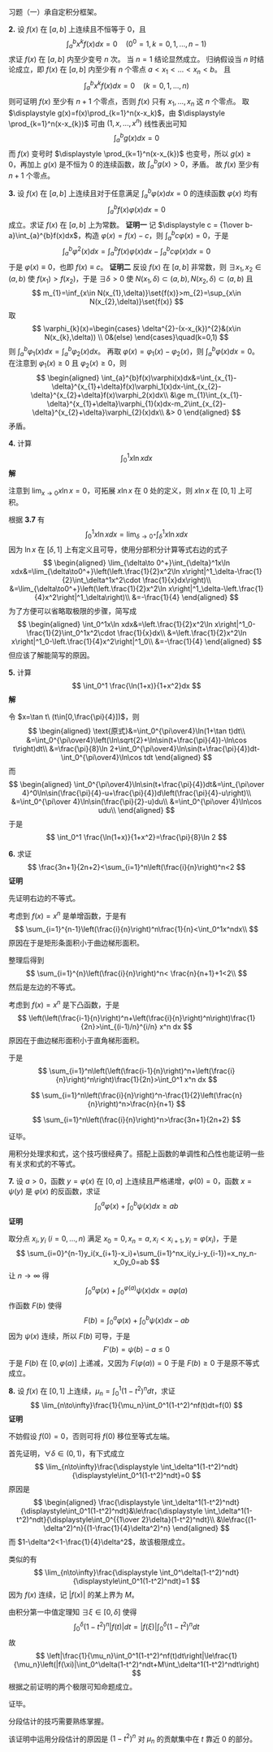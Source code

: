 习题（一）承自定积分框架。

**2.** 设 $f(x)$ 在 $[a,b]$ 上连续且不恒等于 $0$，且
$$
\int_{a}^{b}x^kf(x)dx=0\quad(0^{0}=1, k=0,1,...,n-1)
$$
求证 $f(x)$ 在 $[a,b]$ 内至少变号 $n$ 次。
当 $n=1$ 结论显然成立。
归纳假设当 $n$ 时结论成立，即 $f(x)$ 在 $[a,b]$ 内至少有 $n$ 个零点 $a<x_{1}<...<x_{n}<b$。
且
$$
\int_{a}^{b}x^kf(x)dx=0\quad(k=0,1,...,n)
$$
则可证明 $f(x)$ 至少有 $n+1$ 个零点，否则 $f(x)$ 只有 $x_{1},...,x_{n}$ 这 $n$ 个零点。
取 $\displaystyle g(x)=f(x)\prod_{k=1}^n(x-x_k)$，由 $\displaystyle \prod_{k=1}^n(x-x_{k})$ 可由 $(1,x,...,x^n)$ 线性表出可知
$$
\int_{a}^{b}g(x)dx=0
$$
而 $f(x)$ 变号时 $\displaystyle \prod_{k=1}^n(x-x_{k})$ 也变号，所以 $g(x)\ge 0$，再加上 $g(x)$ 是不恒为 $0$ 的连续函数，故 $\displaystyle\int_{a}^{b}g(x)>0$，矛盾。
故 $f(x)$ 至少有 $n+1$ 个零点。


**3.** 设 $f(x)$ 在 $[a,b]$ 上连续且对于任意满足 $\displaystyle \int_{a}^{b}\varphi(x)dx=0$ 的连续函数 $\varphi(x)$ 均有
$$
\int_{a}^{b}f(x)\varphi(x) dx = 0
$$
成立。求证 $f(x)$ 在 $[a,b]$ 上为常数。
**证明一**
记 $\displaystyle c = {1\over b-a}\int_{a}^{b}f(x)dx$，构造 $\varphi(x)=f(x)-c$，则 $\displaystyle \int_{a}^{b}c\varphi(x)=0$，于是
$$
\int_{a}^{b}\varphi^{2}(x)dx=\int_{a}^{b}f(x)\varphi(x)dx-\int_{a}^{b}c\varphi(x)dx=0
$$
于是 $\varphi(x)\equiv 0$，也即 $f(x)\equiv c$。
**证明二**
反设 $f(x)$ 在 $[a,b]$ 非常数，则 $\exists x_{1},x_{2}\in(a,b)$ 使 $f(x_{1})>f(x_{2})$，于是 $\exists \delta >0$ 使 $N(x_{1},\delta)\subset (a,b),N(x_{2},\delta)\subset (a,b)$ 且
$$
m_{1}=\inf_{x\in N(x_{1},\delta)}\set{f(x)}>m_{2}=\sup_{x\in N(x_{2},\delta)}\set{f(x)}
$$
取
$$
\varphi_{k}(x)=\begin{cases}
\delta^{2}-(x-x_{k})^{2}&(x\in N(x_{k},\delta)) \\
0&(else)
\end{cases}\quad(k=0,1)
$$
则 $\displaystyle\int_{a}^{b}\varphi_{1}(x)dx=\int_{a}^{b}\varphi_{2}(x)dx$。
再取 $\varphi(x)=\varphi_{1}(x)-\varphi_{2}(x)$，则 $\int_{a}^{b}\varphi(x)dx=0$。
在注意到 $\varphi_{1}(x)\ge 0$ 且 $\varphi_{2}(x)\ge 0$，则
$$
\begin{aligned}
\int_{a}^{b}f(x)\varphi(x)dx&=\int_{x_{1}-\delta}^{x_{1}+\delta}f(x)\varphi_1(x)dx-\int_{x_{2}-\delta}^{x_{2}+\delta}f(x)\varphi_2(x)dx\\
&\ge m_{1}\int_{x_{1}-\delta}^{x_{1}+\delta}\varphi_{1}(x)dx-m_2\int_{x_{2}-\delta}^{x_{2}+\delta}\varphi_{2}(x)dx\\
&> 0
\end{aligned}
$$
矛盾。



**4.** 计算
$$
\int_0^1 x\ln x dx
$$
**解**

注意到 $\displaystyle \lim_{x\to 0} x\ln x=0$，可拓展 $x\ln x$ 在 $0$ 处的定义，则 $x\ln x$ 在 $[0,1]$ 上可积。

根据 **3.7** 有
$$
\int_0^1 x\ln x dx=\lim_{\delta\to 0^+}\int_{\delta}^1x\ln xdx
$$
因为 $\ln x$ 在 $[\delta,1]$ 上有定义且可导，使用分部积分计算等式右边的式子
$$
\begin{aligned}
\lim_{\delta\to 0^+}\int_{\delta}^1x\ln xdx&=\lim_{\delta\to0^+}\left(\left.\frac{1}{2}x^2\ln x\right|^1_\delta-\frac{1}{2}\int_\delta^1x^2\cdot \frac{1}{x}dx\right)\\
&=\lim_{\delta\to0^+}\left(\left.\frac{1}{2}x^2\ln x\right|^1_\delta-\left.\frac{1}{4}x^2\right|^1_\delta\right)\\
&=-\frac{1}{4}
\end{aligned}
$$
为了方便可以省略取极限的步骤，简写成
$$
\begin{aligned}
\int_0^1x\ln xdx&=\left.\frac{1}{2}x^2\ln x\right|^1_0-\frac{1}{2}\int_0^1x^2\cdot \frac{1}{x}dx\\
&=\left.\frac{1}{2}x^2\ln x\right|^1_0-\left.\frac{1}{4}x^2\right|^1_0\\
&=-\frac{1}{4}
\end{aligned}
$$
但应该了解能简写的原因。

**5.** 计算
$$
\int_0^1 \frac{\ln(1+x)}{1+x^2}dx
$$
**解**

令 $x=\tan t\ (t\in[0,\frac{\pi}{4}])$，则
$$
\begin{aligned}
\text{原式}&=\int_0^{\pi\over4}\ln(1+\tan t)dt\\
&=\int_0^{\pi\over4}\left(\ln\sqrt{2}+\ln\sin(t+\frac{\pi}{4})-\ln\cos t\right)dt\\
&=\frac{\pi}{8}\ln 2+\int_0^{\pi\over4}\ln\sin(t+\frac{\pi}{4})dt-\int_0^{\pi\over4}\ln\cos tdt
\end{aligned}
$$
而
$$
\begin{aligned}
\int_0^{\pi\over4}\ln\sin(t+\frac{\pi}{4})dt&=\int_{\pi\over 4}^0\ln\sin(\frac{\pi}{4}-u+\frac{\pi}{4})d\left(\frac{\pi}{4}-u\right)\\
&=\int_0^{\pi\over 4}\ln\sin(\frac{\pi}{2}-u)du\\
&=\int_0^{\pi\over 4}\ln\cos udu\\
\end{aligned}
$$
于是
$$
\int_0^1 \frac{\ln(1+x)}{1+x^2}=\frac{\pi}{8}\ln 2
$$

**6.** 求证
$$
\frac{3n+1}{2n+2}<\sum_{i=1}^n\left(\frac{i}{n}\right)^n<2
$$
**证明**

先证明右边的不等式。

考虑到 $f(x)=x^n$ 是单增函数，于是有
$$
\sum_{i=1}^{n-1}\left(\frac{i}{n}\right)^n\frac{1}{n}<\int_0^1x^ndx\\
$$
原因在于是矩形条面积小于曲边梯形面积。

整理后得到
$$
\sum_{i=1}^{n}\left(\frac{i}{n}\right)^n< \frac{n}{n+1}+1<2\\
$$
然后是左边的不等式。

考虑到 $f(x)=x^n$ 是下凸函数，于是
$$
\left(\left(\frac{i-1}{n}\right)^n+\left(\frac{i}{n}\right)^n\right)\frac{1}{2n}>\int_{(i-1)/n}^{i/n} x^n dx
$$
原因在于曲边梯形面积小于直角梯形面积。

于是
$$
\sum_{i=1}^n\left(\left(\frac{i-1}{n}\right)^n+\left(\frac{i}{n}\right)^n\right)\frac{1}{2n}>\int_0^1 x^n dx
$$

$$
\sum_{i=1}^n\left(\frac{i}{n}\right)^n-\frac{1}{2}\left(\frac{n}{n}\right)^n>\frac{n}{n+1}
$$

$$
\sum_{i=1}^n\left(\frac{i}{n}\right)^n>\frac{3n+1}{2n+2}
$$

证毕。

用积分处理求和式，这个技巧很经典了。搭配上函数的单调性和凸性也能证明一些有关求和式的不等式。


**7.** 设 $a>0$，函数 $y=\varphi(x)$ 在 $[0,a]$ 上连续且严格递增，$\varphi(0)=0$，函数 $x=\psi(y)$ 是 $\varphi(x)$ 的反函数，求证
$$
\int_0^a\varphi(x)+\int_0^b\psi(x)dx\ge ab
$$
**证明**

取分点 $x_i,y_i\ (i=0,...,n)$ 满足 $x_0=0,x_n=a,x_i<x_{i+1},y_i=\varphi(x_i)$，于是
$$
\sum_{i=0}^{n-1}y_i(x_{i+1}-x_i)+\sum_{i=1}^nx_i(y_i-y_{i-1})=x_ny_n-x_0y_0=ab
$$
让 $n\to\infty$ 得
$$
\int_0^a\varphi(x)+\int_0^{\varphi(a)}\psi(x)dx=a\varphi(a)
$$
作函数 $F(b)$ 使得
$$
F(b)=\int_0^a\varphi(x)+\int_0^b\psi(x)dx-ab
$$
因为 $\psi(x)$ 连续，所以 $F(b)$ 可导，于是
$$
F'(b)=\psi(b)-a\le 0
$$
于是 $F(b)$ 在 $[0,\varphi(a)]$ 上递减，又因为 $F(\varphi(a))=0$ 于是 $F(b)\ge 0$ 于是原不等式成立。



**8.** 设 $f(x)$ 在 $[0,1]$ 上连续，$\displaystyle \mu_n=\int_0^1(1-t^2)^ndt$，求证
$$
\lim_{n\to\infty}\frac{1}{\mu_n}\int_0^1(1-t^2)^nf(t)dt=f(0)
$$
**证明**

不妨假设 $f(0)=0$，否则可将 $f(0)$ 移位至等式左端。

首先证明，$\forall \delta\in(0,1)$，有下式成立
$$
\lim_{n\to\infty}\frac{\displaystyle \int_\delta^1(1-t^2)^ndt}{\displaystyle\int_0^1(1-t^2)^ndt}=0
$$
 原因是
$$
\begin{aligned}
\frac{\displaystyle \int_\delta^1(1-t^2)^ndt}{\displaystyle\int_0^1(1-t^2)^ndt}&\le\frac{\displaystyle \int_\delta^1(1-t^2)^ndt}{\displaystyle\int_0^{{1\over 2}\delta}(1-t^2)^ndt}\\
&\le\frac{(1-\delta^2)^n}{(1-\frac{1}{4}\delta^2)^n}
\end{aligned}
$$
而 $1-\delta^2<1-\frac{1}{4}\delta^2$，故该极限成立。

类似的有
$$
\lim_{n\to\infty}\frac{\displaystyle \int_0^\delta(1-t^2)^ndt}{\displaystyle\int_0^1(1-t^2)^ndt}=1
$$
因为 $f(x)$ 连续，记 $|f(x)|$ 的某上界为 $M$。

由积分第一中值定理知 $\exists \xi\in[0,\delta]$ 使得
$$
\int_0^\delta(1-t^2)^n|f(t)|dt=|f(\xi)|\int_0^\delta(1-t^2)^ndt
$$
故
$$
\left|\frac{1}{\mu_n}\int_0^1(1-t^2)^nf(t)dt\right|\le\frac{1}{\mu_n}\left(|f(\xi)|\int_0^\delta(1-t^2)^ndt+M\int_\delta^1(1-t^2)^ndt\right)
$$
根据之前证明的两个极限可知命题成立。

证毕。

分段估计的技巧需要熟练掌握。

该证明中运用分段估计的原因是 $(1-t^2)^n$ 对 $\mu_n$ 的贡献集中在 $t$ 靠近 $0$ 的部分。

$$
$$